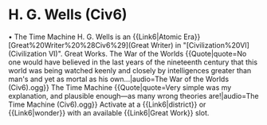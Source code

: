 # H. G. Wells (Civ6)

• The Time Machine
H. G. Wells is an {{Link6|Atomic Era}} [Great%20Writer%20%28Civ6%29](Great Writer) in "[Civilization%20VI](Civilization VI)".
Great Works.
The War of the Worlds
{{Quote|quote=No one would have believed in the last years of the nineteenth century that this world was being watched keenly and closely by intelligences greater than man's and yet as mortal as his own...|audio=The War of the Worlds (Civ6).ogg}}
The Time Machine
{{Quote|quote=Very simple was my explanation, and plausible enough—as many wrong theories are!|audio=The Time Machine (Civ6).ogg}}
Activate at a {{Link6|district}} or {{Link6|wonder}} with an available {{Link6|Great Work}} slot.